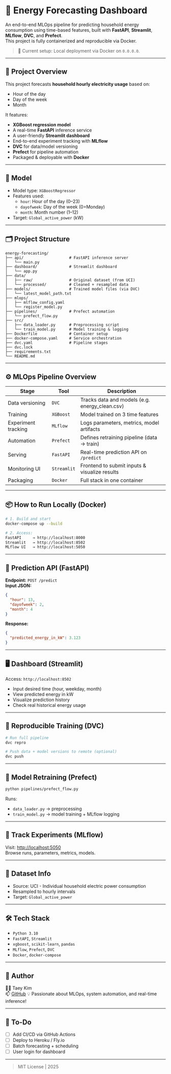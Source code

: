 # 🔋 Energy Forecasting Dashboard

An end-to-end MLOps pipeline for predicting household energy consumption using time-based features, built with **FastAPI**, **Streamlit**, **MLflow**, **DVC**, and **Prefect**.  
This project is fully containerized and reproducible via Docker.

> 🚀 Current setup: Local deployment via Docker on `0.0.0.0`.

---

## 📌 Project Overview

This project forecasts **household hourly electricity usage** based on:
- Hour of the day
- Day of the week
- Month

It features:
- **XGBoost regression model**
- A real-time **FastAPI** inference service
- A user-friendly **Streamlit dashboard**
- End-to-end experiment tracking with **MLflow**
- **DVC** for data/model versioning
- **Prefect** for pipeline automation
- Packaged & deployable with **Docker**

---

## 🧠 Model

- Model type: `XGBoostRegressor`
- Features used:
  - `hour`: Hour of the day (0–23)
  - `dayofweek`: Day of the week (0=Monday)
  - `month`: Month number (1–12)
- Target: `Global_active_power` (kW)

---

## 🗂️ Project Structure

```
energy-forecasting/
├── api/                    # FastAPI inference server
│   └── main.py
├── dashboard/              # Streamlit dashboard
│   └── app.py
├── data/
│   ├── raw/                # Original dataset (from UCI)
│   └── processed/          # Cleaned + resampled data
├── models/                 # Trained model files (via DVC)
│   └── latest_model_path.txt
├── mlops/
│   ├── mlflow_config.yaml
│   └── register_model.py
├── pipelines/              # Prefect automation
│   └── prefect_flow.py
├── src/
│   ├── data_loader.py      # Preprocessing script
│   └── train_model.py      # Model training & logging
├── Dockerfile              # Container setup
├── docker-compose.yaml     # Service orchestration
├── dvc.yaml                # Pipeline stages
├── dvc.lock
├── requirements.txt
└── README.md
```

---

## ⚙️ MLOps Pipeline Overview

| Stage               | Tool         | Description                                      |
|---------------------|--------------|--------------------------------------------------|
| Data versioning     | `DVC`        | Tracks data and models (e.g. energy_clean.csv)  |
| Training            | `XGBoost`    | Model trained on 3 time features                |
| Experiment tracking | `MLflow`     | Logs parameters, metrics, model artifacts |
| Automation          | `Prefect`    | Defines retraining pipeline (data → train)      |
| Serving             | `FastAPI`    | Real-time prediction API on `/predict`          |
| Monitoring UI       | `Streamlit`  | Frontend to submit inputs & visualize results |
| Packaging           | `Docker`     | Full stack in one container                     |

---

## 📦 How to Run Locally (Docker)

```bash
# 1. Build and start
docker-compose up --build

# 2. Access:
FastAPI     → http://localhost:8000
Streamlit   → http://localhost:8502
MLflow UI   → http://localhost:5050
```

---

## 🚀 Prediction API (FastAPI)

**Endpoint:** `POST /predict`  
**Input JSON:**

```json
{
  "hour": 13,
  "dayofweek": 2,
  "month": 4
}
```

**Response:**

```json
{
  "predicted_energy_in_kW": 3.123
}
```

---

## 🖥️ Dashboard (Streamlit)

Access: `http://localhost:8502`

- Input desired time (hour, weekday, month)
- View predicted energy in kW
- Visualize prediction history
- Check real historical energy usage

---

## 🔄 Reproducible Training (DVC)

```bash
# Run full pipeline
dvc repro

# Push data + model versions to remote (optional)
dvc push
```

---

## 🔁 Model Retraining (Prefect)

```bash
python pipelines/prefect_flow.py
```

Runs:
- `data_loader.py` → preprocessing
- `train_model.py` → model training + MLflow logging

---

## 🧪 Track Experiments (MLflow)

Visit: [http://localhost:5050](http://localhost:5050)  
Browse runs, parameters, metrics, models.

---

## 📄 Dataset Info

- Source: UCI - Individual household electric power consumption
- Resampled to hourly intervals
- Target: `Global_active_power`

---

## 🛠️ Tech Stack

- `Python 3.10`
- `FastAPI`, `Streamlit`
- `xgboost`, `scikit-learn`, `pandas`
- `MLflow`, `Prefect`, `DVC`
- `Docker`, `docker-compose`

---

## 🧠 Author

👨‍💻 Taey Kim  
📫 [GitHub](https://github.com/PythonToGo)
💡 Passionate about MLOps, system automation, and real-time inference!

---

## 📌 To-Do

- [ ] Add CI/CD via GitHub Actions
- [ ] Deploy to Heroku / Fly.io
- [ ] Batch forecasting + scheduling
- [ ] User login for dashboard

---

> MIT License | 2025  
